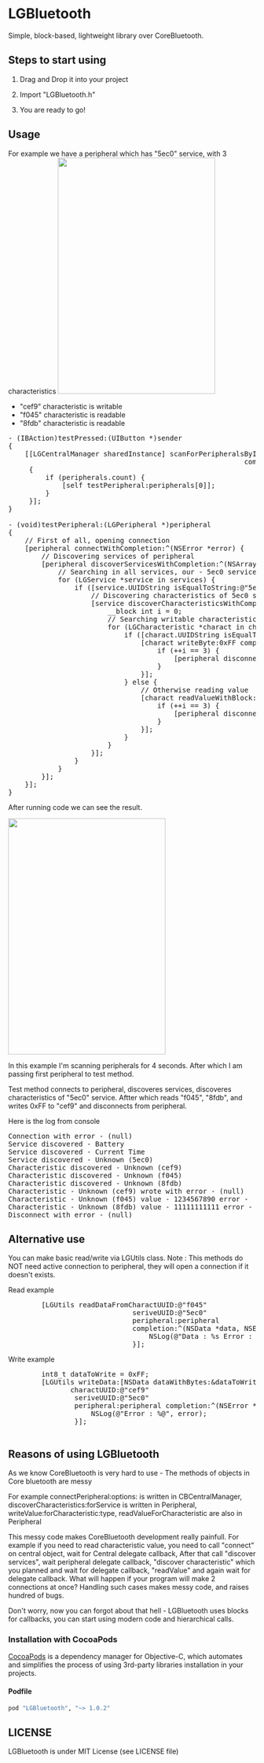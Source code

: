 LGBluetooth
===========

Simple, block-based, lightweight library over CoreBluetooth.

<h2>Steps to start using</h2>

1. Drag and Drop it into your project

2. Import "LGBluetooth.h"

3. You are ready to go!

<h2>Usage</h2>

For example we have a peripheral which has "5ec0" service, with 3 characteristics
<img src="https://raw2.github.com/DavidSahakyan/LGBluetooth/master/Screenshots/1.PNG" width="320" height="480"><br>

* "cef9" characteristic is writable
* "f045" characteristic is readable
* "8fdb" characteristic is readable

<pre>
- (IBAction)testPressed:(UIButton *)sender
{
    [[LGCentralManager sharedInstance] scanForPeripheralsByInterval:4
                                                         completion:^(NSArray *peripherals)
     {
         if (peripherals.count) {
             [self testPeripheral:peripherals[0]];
         }
     }];
}

- (void)testPeripheral:(LGPeripheral *)peripheral
{   
    // First of all, opening connection
    [peripheral connectWithCompletion:^(NSError *error) {
        // Discovering services of peripheral
        [peripheral discoverServicesWithCompletion:^(NSArray *services, NSError *error) {
            // Searching in all services, our - 5ec0 service
            for (LGService *service in services) {
                if ([service.UUIDString isEqualToString:@"5ec0"]) {
                    // Discovering characteristics of 5ec0 service
                    [service discoverCharacteristicsWithCompletion:^(NSArray *characteristics, NSError *error) {
                        __block int i = 0;
                        // Searching writable characteristic - cef9
                        for (LGCharacteristic *charact in characteristics) {
                            if ([charact.UUIDString isEqualToString:@"cef9"]) {
                                [charact writeByte:0xFF completion:^(NSError *error) {
                                    if (++i == 3) {
                                        [peripheral disconnectWithCompletion:nil];
                                    }
                                }];
                            } else {
                                // Otherwise reading value
                                [charact readValueWithBlock:^(NSData *data, NSError *error) {
                                    if (++i == 3) {
                                        [peripheral disconnectWithCompletion:nil];
                                    }
                                }];
                            }
                        }
                    }];
                }
            }
        }];
    }];
}
</pre>

After running code we can see the result.

<img src="https://raw2.github.com/DavidSahakyan/LGBluetooth/master/Screenshots/5.PNG" width="320" height="480"><br>

In this example I'm scanning peripherals for 4 seconds.
After which I am passing first peripheral to test method.

Test method connects to peripheral, discoveres services, discoveres characteristics of "5ec0" service.
Aftter which reads "f045", "8fdb", and writes 0xFF to "cef9" and disconnects from peripheral.

Here is the log from console 
<pre>
Connection with error - (null)
Service discovered - Battery
Service discovered - Current Time
Service discovered - Unknown (5ec0)
Characteristic discovered - Unknown (cef9)
Characteristic discovered - Unknown (f045)
Characteristic discovered - Unknown (8fdb)
Characteristic - Unknown (cef9) wrote with error - (null)
Characteristic - Unknown (f045) value - 1234567890 error - 
Characteristic - Unknown (8fdb) value - 11111111111 error - (null)
Disconnect with error - (null)
</pre>

<h2>Alternative use</h2>

You can make basic read/write via LGUtils class.
Note : This methods do NOT need active connection to peripheral,
they will open a connection if it doesn't exists.

Read example
<pre>
        [LGUtils readDataFromCharactUUID:@"f045"
                              seriveUUID:@"5ec0"
                              peripheral:peripheral
                              completion:^(NSData *data, NSError *error) {
                                  NSLog(@"Data : %s Error : %@", (char *)[data bytes], error);
                              }];
</pre>

Write example
<pre>
        int8_t dataToWrite = 0xFF;
        [LGUtils writeData:[NSData dataWithBytes:&dataToWrite length:sizeof(dataToWrite)]
               charactUUID:@"cef9"
                seriveUUID:@"5ec0"
                peripheral:peripheral completion:^(NSError *error) {
                    NSLog(@"Error : %@", error);
                }];

</pre>

<h2>Reasons of using LGBluetooth</h2>
As we know CoreBluetooth is very hard to use - 
The methods of objects in Core bluetooth are messy

For example connectPeripheral:options: is written in CBCentralManager,
discoverCharacteristics:forService is written in Peripheral,
writeValue:forCharacteristic:type, readValueForCharacteristic are also in Peripheral

This messy code makes CoreBluetooth development really painfull.
For example if you need to read characteristic value, you need to call "connect" on central object, wait for Central delegate callback,
After that call "discover services", wait peripheral delegate callback, "discover characteristic" which you planned and wait for delegate callback, "readValue" and again wait for delegate callback.
What will happen if your program will make 2 connections at once?
Handling such cases makes messy code, and raises hundred of bugs.

Don't worry, now you can forgot about that hell - LGBluetooth uses blocks for callbacks, you can start using modern code and hierarchical calls.


### Installation with CocoaPods

[CocoaPods](http://cocoapods.org) is a dependency manager for Objective-C, which automates and simplifies the process of using 3rd-party libraries installation in your projects.

#### Podfile

```ruby
pod "LGBluetooth", "~> 1.0.2"
```

<h2>LICENSE</h2>
LGBluetooth is under MIT License (see LICENSE file)

